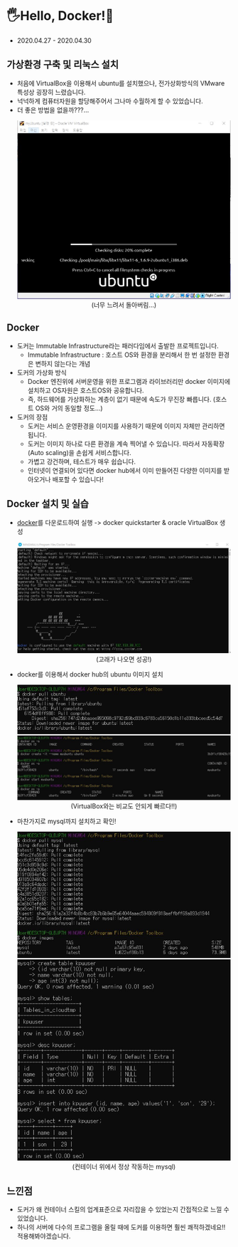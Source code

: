 # 🖐Hello, Docker!🚢
- 2020.04.27 - 2020.04.30

## 가상환경 구축 및 리눅스 설치
- 처음에 VirtualBox을 이용해서 ubuntu를 설치했으나, 전가상화방식의 VMware 특성상 굉장히 느렸습니다.
- 넉넉하게 컴퓨터자원을 할당해주어서 그나마 수월하게 할 수 있었습니다.
- 더 좋은 방법을 없을까???...
  <p align = 'center'>
    <img src = "https://github.com/KGJsGit/my_Cloud-studio/blob/master/pics/ubuntu.JPG"><br>
    (너무 느려서 돌아버림...)
  </p>

## Docker
- 도커는 Immutable Infrastructure라는 패러다임에서 출발한 프로젝트입니다.
  - Immutable Infrastructure : 호스트 OS와 환경을 분리해서 한 번 설정한 환경은 변하지 않는다는 개념
- 도커의 가상화 방식
  - Docker 엔진위에 서버운영을 위한 프로그램과 라이브러리만 docker 이미지에 설치하고 OS자원은 호스트OS와 공유합니다.
  - 즉, 하드웨어를 가상화하는 계층이 없기 때문에 속도가 무진장 빠릅니다. (호스트 OS와 거의 동일할 정도...)
- 도커의 장점
  - 도커는 서비스 운영환경을 이미지를 사용하기 때문에 이미지 자체만 관리하면 됩니다.
  - 도커는 이미지 하나로 다른 환경을 계속 찍어낼 수 있습니다. 따라서 자동확장(Auto scaling)을 손쉽게 서비스합니다. 
  - 가볍고 강건하며, 테스트가 매우 쉽습니다.
  - 인터넷이 연결되어 있다면 docker hub에서 이미 만들어진 다양한 이미지를 받아오거나 배포할 수 있습니다!

## Docker 설치 및 실습
- [docker](https://github.com/docker/toolbox/releases)를 다운로드하여 실행 -> docker quickstarter & oracle VirtualBox 생성
  <p align = 'center'>
    <img src = "https://github.com/KGJsGit/my_Cloud-studio/blob/master/pics/docker1.JPG"><br>
    (고래가 나오면 성공!)
  </p>
- docker를 이용해서 docker hub의 ubuntu 이미지 설치
  <p align = 'center'>
    <img src = "https://github.com/KGJsGit/my_Cloud-studio/blob/master/pics/doc1.JPG"><br>
    <img src = "https://github.com/KGJsGit/my_Cloud-studio/blob/master/pics/doc3.JPG"><br>
    (VirtualBox와는 비교도 안되게 빠르다!!)
  </p>
- 마찬가지로 mysql까지 설치하고 확인!
  <p align = 'center'>
    <img src = "https://github.com/KGJsGit/my_Cloud-studio/blob/master/pics/doc4.JPG">
    <img src = "https://github.com/KGJsGit/my_Cloud-studio/blob/master/pics/doc5.JPG"><br>
    (컨테이너 위에서 정상 작동하는 mysql)
  </p>
  
## 느낀점
- 도커가 왜 컨테이너 스킬의 업계표준으로 자리잡을 수 있었는지 간접적으로 느낄 수 있었습니다.
- 하나의 서버에 다수의 프로그램을 올릴 때에 도커를 이용하면 훨씬 쾌적하겠네요!! 적용해봐야겠습니다.

